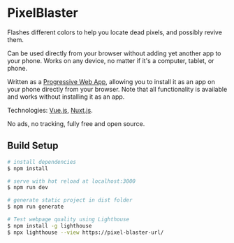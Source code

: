 # PixelBlaster

Flashes different colors to help you locate dead pixels, and possibly revive them.

Can be used directly from your browser without adding yet another app to your phone. Works on any device, no matter if it's a computer, tablet, or phone.

Written as a [Progressive Web App](https://en.wikipedia.org/wiki/Progressive_web_application), allowing you to install it as an app on your phone directly from your browser. Note that all functionality is available and works without installing it as an app.

Technologies: [Vue.js](https://vuejs.org/), [Nuxt.js](https://nuxtjs.org/).

No ads, no tracking, fully free and open source.

## Build Setup

```bash
# install dependencies
$ npm install

# serve with hot reload at localhost:3000
$ npm run dev

# generate static project in dist folder
$ npm run generate

# Test webpage quality using Lighthouse
$ npm install -g lighthouse
$ npx lighthouse --view https://pixel-blaster-url/

```